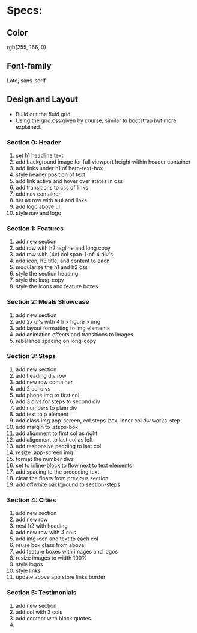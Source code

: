 Specs:
======

Color
-----

rgb(255, 166, 0)

Font-family
-----------

Lato, sans-serif

Design and Layout
-----------------

-	Build out the fluid grid.
-	Using the grid.css given by course, similar to bootstrap but more explained.

### Section 0: Header

1.	set h1 headline text
2.	add background image for full viewport height within header container
3.	add links under h1 of hero-text-box
4.	style header position of text
5.	add link active and hover over states in css
6.	add transitions to css of links
7.	add nav container
8.	set as row with a ul and links
9.	add logo above ul
10.	style nav and logo

### Section 1: Features

1. add new section
2. add row with h2 tagline and long copy
3. add row with (4x) col span-1-of-4 div's
4. add icon, h3 title, and content to each
5. modularize the h1 and h2 css
6. style the section heading
7. style the long-copy
8. style the icons and feature boxes

### Section 2: Meals Showcase

1. add new section
2. add 2x ul's with 4 li > figure > img
3. add layout formatting to img elements
4. add animation effects and transitions to images
5. rebalance spacing on long-copy

### Section 3: Steps

1. add new section
2. add heading div row
3. add new row container
4. add 2 col divs
5. add phone img to first col
6. add 3 divs for steps to second div
7. add numbers to plain div
8. add text to p element
9. add class img.app-screen, col.steps-box, inner col div.works-step
10. add margin to .steps-box
11. add alignment to first col as right
12. add alignment to last col as left
13. add responsive padding to last col
14. resize .app-screen img
15. format the number divs
16. set to inline-block to flow next to text elements
16. add spacing to the preceding text
17. clear the floats from previous section
18. add offwhite background to section-steps

### Section 4: Cities

1. add new section
2. add new row
3. nest h2 with heading
4. add new row with 4 cols
5. add img icon and text to each col
6. reuse box class from above.
7. add feature boxes with images and logos
8. resize images to width 100%
9. style logos
10. style links
11. update above app store links border

### Section 5: Testimonials

1. add new section
2. add col with 3 cols
3. add content with block quotes.
4.

































